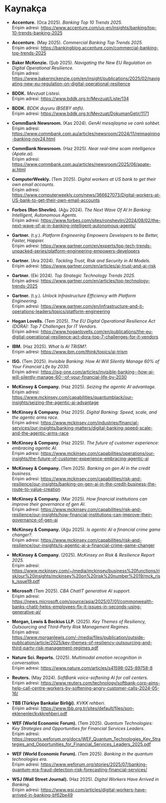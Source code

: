 # Kaynakça

- **Accenture.** (Oca 2025). *Banking Top 10 Trends 2025.*  
Erişim adresi: <https://www.accenture.com/us-en/insights/banking/top-10-trends-banking-2025>
- **Accenture.** (May 2025). *Commercial Banking Top Trends 2025.*  
Erişim adresi: <https://bankingblog.accenture.com/commercial-banking-top-trends-2025>

- **Baker McKenzie.** (Şub 2025). *Navigating the New EU Regulation on Digital Operational Resilience.*    
Erişim adresi: <https://www.bakermckenzie.com/en/insight/publications/2025/02/navigating-new-eu-regulation-on-digital-operational-resilience>

- **BDDK.** *Mevzuat Listesi.*  
Erişim adresi: <https://www.bddk.org.tr/Mevzuat/Liste/134>
- **BDDK.** *BDDK duyuru (BSEBY atıflı).*  
Erişim adresi: <https://www.bddk.org.tr/Mevzuat/DokumanGetir/1171>

- **CommBank Newsroom.** (Kas 2024). *GenAI mesajlaşma ve canlı sohbet.*  
Erişim adresi: <https://www.commbank.com.au/articles/newsroom/2024/11/reimagining-banking-nov24.html>
- **CommBank Newsroom.** (Haz 2025). *Near real-time scam intelligence (Apate.ai).*  
Erişim adresi: <https://www.commbank.com.au/articles/newsroom/2025/06/apate-ai.html>

- **ComputerWeekly.** (Tem 2025). *Digital workers at US bank to get their own email accounts.*  
Erişim adresi: <https://www.computerweekly.com/news/366627073/Digital-workers-at-US-bank-to-get-their-own-email-accounts>

- **Forbes (Ron Shevlin).** (Ağu 2024). *The Next Wave Of AI In Banking: Intelligent, Autonomous Agents.*  
Erişim adresi: <https://www.forbes.com/sites/ronshevlin/2024/08/02/the-next-wave-of-ai-in-banking-intelligent-autonomous-agents/>

- **Gartner.** (t.y.). *Platform Engineering Empowers Developers to be Better, Faster, Happier.*  
Erişim adresi: <https://www.gartner.com/en/experts/top-tech-trends-unpacked-series/platform-engineering-empowers-developers>
- **Gartner.** (Ara 2024). *Tackling Trust, Risk and Security in AI Models.*  
Erişim adresi: <https://www.gartner.com/en/articles/ai-trust-and-ai-risk>
- **Gartner.** (Eki 2024). *Top Strategic Technology Trends 2025.*  
Erişim adresi: <https://www.gartner.com/en/articles/top-technology-trends-2025>
- **Gartner.** (t.y.). *Unlock Infrastructure Efficiency with Platform Engineering.*  
Erişim adresi: <https://www.gartner.com/en/infrastructure-and-it-operations-leaders/topics/platform-engineering>

- **Hogan Lovells.** (Tem 2025). *The EU Digital Operational Resilience Act (DORA): Top 7 Challenges for IT Vendors.*  
Erişim adresi: <https://www.hoganlovells.com/en/publications/the-eu-digital-operational-resilience-act-dora-top-7-challenges-for-it-vendors>

- **IBM.** (Haz 2025). *What Is AI TRiSM?.*  
Erişim adresi: <https://www.ibm.com/think/topics/ai-trism>

- **ISG.** (Tem 2025). *Invisible Banking: How AI Will Silently Manage 60% of Your Financial Life by 2030.*  
Erişim adresi: <https://isg-one.com/articles/invisible-banking--how-ai-will-silently-manage-60--of-your-financial-life-by-2030>

- **McKinsey & Company.** (Haz 2025). *Seizing the agentic AI advantage.*  
Erişim adresi: <https://www.mckinsey.com/capabilities/quantumblack/our-insights/seizing-the-agentic-ai-advantage>
- **McKinsey & Company.** (Haz 2025). *Digital Banking: Speed, scale, and the agentic arms race.*  
Erişim adresi: <https://www.mckinsey.com/industries/financial-services/our-insights/banking-matters/digital-banking-speed-scale-and-the-agentic-arms-race>
- **McKinsey & Company.** (Haz 2025). *The future of customer experience: embracing agentic AI.*  
Erişim adresi: <https://www.mckinsey.com/capabilities/operations/our-insights/the-future-of-customer-experience-embracing-agentic-ai>
- **McKinsey & Company.** (Tem 2025). *Banking on gen AI in the credit business.*  
Erişim adresi: <https://www.mckinsey.com/capabilities/risk-and-resilience/our-insights/banking-on-gen-ai-in-the-credit-business-the-route-to-value-creation>


- **McKinsey & Company.** (Mar 2025). *How financial institutions can improve their governance of gen AI.*  
Erişim adresi: <https://www.mckinsey.com/capabilities/risk-and-resilience/our-insights/how-financial-institutions-can-improve-their-governance-of-gen-ai>
- **McKinsey & Company.** (Ağu 2025). *Is agentic AI a financial crime game changer?.*  
Erişim adresi: <https://www.mckinsey.com/capabilities/risk-and-resilience/our-insights/is-agentic-ai-a-financial-crime-game-changer>
- **McKinsey & Company.** (2025). *McKinsey on Risk & Resilience Report 2025.*  
Erişim adresi: <https://www.mckinsey.com/~/media/mckinsey/business%20functions/risk/our%20insights/mckinsey%20on%20risk%20number%2019/mck_risk_issue19.pdf>

- **Microsoft** (Tem 2025). *CBA ChatIT generative AI support.*  
Erişim adresi: <https://news.microsoft.com/source/asia/2025/07/01/commonwealth-banks-chatit-helps-employees-fix-it-issues-in-seconds-using-generative-ai/>

- **Morgan, Lewis & Bockius LLP.** (2025). *Key Themes of Resiliency, Outsourcing and Third-Party Risk Management Regimes.*  
Erişim adresi: <https://www.morganlewis.com/-/media/files/publication/outside-publication/article/2025/key-themes-of-resiliency-outsourcing-and-third-party-risk-management-regimes.pdf>

- **Nature Sci. Reports.** (2025). *Multimodal emotion recognition in conversation.*  
Erişim adresi: <https://www.nature.com/articles/s41598-025-89758-8>

- **Reuters.** (May 2024). *SoftBank voice-softening AI for call centers.*  
Erişim adresi: <https://www.reuters.com/technology/softbank-corp-aims-help-call-centre-workers-by-softening-angry-customer-calls-2024-05-16/>

- **TBB (Türkiye Bankalar Birliği).** *KVKK rehberi.*  
Erişim adresi: <https://www.tbb.org.tr/sites/default/files/son-eklenenler/kvkkrehberi.pdf>

- **WEF (World Economic Forum).** (Tem 2025). *Quantum Technologies: Key Strategies and Opportunities for Financial Services Leaders.*  
Erişim adresi: <https://reports.weforum.org/docs/WEF_Quantum_Technologies_Key_Strategies_and_Opportunities_for_Financial_Services_Leaders_2025.pdf>
- **WEF (World Economic Forum).** (Tem 2025). *Banking in the quantum technologies era.*  
Erişim adresi: <https://www.weforum.org/stories/2025/07/banking-quantum-era-fraud-detection-risk-forecasting-financial-services/>

- **WSJ (Wall Street Journal).** (Haz 2025). *Digital Workers Have Arrived in Banking.*  
Erişim adresi: <https://www.wsj.com/articles/digital-workers-have-arrived-in-banking-bf62be49>
